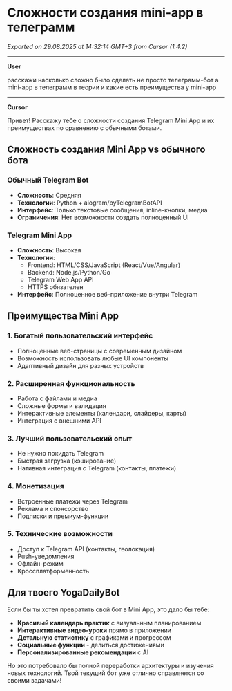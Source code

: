 # Сложности создания mini-app в телеграмм
_Exported on 29.08.2025 at 14:32:14 GMT+3 from Cursor (1.4.2)_

---

**User**

расскажи насколько сложно было сделать не просто телеграмм-бот а mini-app в телеграмм в теории 
и какие есть преимущества у mini-app 

---

**Cursor**

Привет! Расскажу тебе о сложности создания Telegram Mini App и их преимуществах по сравнению с обычными ботами.

## Сложность создания Mini App vs обычного бота

### Обычный Telegram Bot
- **Сложность**: Средняя
- **Технологии**: Python + aiogram/pyTelegramBotAPI
- **Интерфейс**: Только текстовые сообщения, inline-кнопки, медиа
- **Ограничения**: Нет возможности создать полноценный UI

### Telegram Mini App
- **Сложность**: Высокая
- **Технологии**: 
  - Frontend: HTML/CSS/JavaScript (React/Vue/Angular)
  - Backend: Node.js/Python/Go
  - Telegram Web App API
  - HTTPS обязателен
- **Интерфейс**: Полноценное веб-приложение внутри Telegram

## Преимущества Mini App

### 1. **Богатый пользовательский интерфейс**
- Полноценные веб-страницы с современным дизайном
- Возможность использовать любые UI компоненты
- Адаптивный дизайн для разных устройств

### 2. **Расширенная функциональность**
- Работа с файлами и медиа
- Сложные формы и валидация
- Интерактивные элементы (календари, слайдеры, карты)
- Интеграция с внешними API

### 3. **Лучший пользовательский опыт**
- Не нужно покидать Telegram
- Быстрая загрузка (кэширование)
- Нативная интеграция с Telegram (контакты, платежи)

### 4. **Монетизация**
- Встроенные платежи через Telegram
- Реклама и спонсорство
- Подписки и премиум-функции

### 5. **Технические возможности**
- Доступ к Telegram API (контакты, геолокация)
- Push-уведомления
- Офлайн-режим
- Кроссплатформенность

## Для твоего YogaDailyBot

Если бы ты хотел превратить свой бот в Mini App, это дало бы тебе:

- **Красивый календарь практик** с визуальным планированием
- **Интерактивные видео-уроки** прямо в приложении
- **Детальную статистику** с графиками и прогрессом
- **Социальные функции** - делиться достижениями
- **Персонализированные рекомендации** с AI

Но это потребовало бы полной переработки архитектуры и изучения новых технологий. Твой текущий бот уже отлично справляется со своими задачами!

